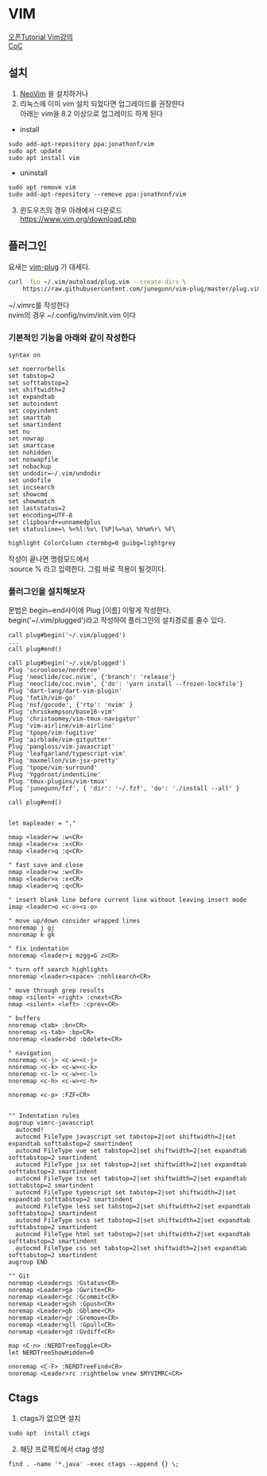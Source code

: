 # VIM

[오픈Tutorial Vim강의](https://opentutorials.org/course/730)  
[CoC](https://www.joinc.co.kr/w/man/12/neovim)

 
## 설치

1. [NeoVim](https://neovim.io/) 을 설치하거나
2. 리눅스에 이미 vim 설치 되었다면 업그레이드를 권장한다  
아래는 vim을 8.2 이상으로 업그레이드 하게 된다
- install 
```
sudo add-apt-repository ppa:jonathonf/vim
sudo apt update
sudo apt install vim
```
- uninstall
```
sudo apt remove vim
sudo add-apt-repository --remove ppa:jonathonf/vim
```
3. 윈도우즈의 경우 아래에서 다운로드  
https://www.vim.org/download.php


## 플러그인

요새는 [vim-plug](https://github.com/junegunn/vim-plug) 가 대세다.

```sh
curl -fLo ~/.vim/autoload/plug.vim --create-dirs \
    https://raw.githubusercontent.com/junegunn/vim-plug/master/plug.vim
```

~/.vimrc를 작성한다  
nvim의 경우 ~/.config/nvim/init.vim 이다  

### 기본적인 기능을 아래와 같이 작성한다

```
syntax on

set noerrorbells
set tabstop=2
set softtabstop=2
set shiftwidth=2
set expandtab
set autoindent
set copyindent
set smarttab
set smartindent
set nu
set nowrap
set smartcase
set nohidden
set noswapfile
set nobackup
set undodir=~/.vim/undodir
set undofile
set incsearch
set showcmd
set showmatch
set laststatus=2
set encoding=UTF-8
set clipboard+=unnamedplus
set statusline=\ %<%l:%v\ [%P]%=%a\ %h%m%r\ %F\

highlight ColorColumn ctermbg=0 guibg=lightgrey
```

작성이 끝나면 명령모드에서  
:source % 라고 입력한다. 그럼 바로 적용이 될것이다.

### 플러그인을 설치해보자

문법은 begin\~end사이에 Plug [이름] 이렇게 작성한다.  
begin('~/.vim/plugged')라고 작성하여 플러그인의 설치경로를 줄수 있다.
```
call plug#begin('~/.vim/plugged')
...
call plug#end()
```

```
call plug#begin('~/.vim/plugged')
Plug 'scrooloose/nerdtree'
Plug 'neoclide/coc.nvim', {'branch': 'release'}
Plug 'neoclide/coc.nvim', {'do': 'yarn install --frozen-lockfile'}
Plug 'dart-lang/dart-vim-plugin' 
Plug 'fatih/vim-go'
Plug 'nsf/gocode', {'rtp': 'nvim' }
Plug 'chriskempson/base16-vim'
Plug 'christoomey/vim-tmux-navigator' 
Plug 'vim-airline/vim-airline' 
Plug 'tpope/vim-fugitive' 
Plug 'airblade/vim-gitgutter' 
Plug 'pangloss/vim-javascript'  
Plug 'leafgarland/typescript-vim' 
Plug 'maxmellon/vim-jsx-pretty'  
Plug 'tpope/vim-surround' 
Plug 'Yggdroot/indentLine'
Plug 'tmux-plugins/vim-tmux'  
Plug 'junegunn/fzf', { 'dir': '~/.fzf', 'do': './install --all' }

call plug#end()


let mapleader = ","

nmap <leader>w :w<CR>
nmap <leader>x :x<CR>
nmap <leader>q :q<CR> 

" fast save and close
nmap <leader>w :w<CR>
nmap <leader>x :x<CR>
nmap <leader>q :q<CR>
  
" insert blank line before current line without leaving insert mode
imap <leader>o <c-o><s-o>
  
" move up/down consider wrapped lines
nnoremap j gj
nnoremap k gk
  
" fix indentation
nnoremap <leader>i mzgg=G`z<CR>
  
" turn off search highlights
nnoremap <leader><space> :nohlsearch<CR>
  
" move through grep results
nmap <silent> <right> :cnext<CR>
nmap <silent> <left> :cprev<CR>
 
" buffers
nnoremap <tab> :bn<CR>
nnoremap <s-tab> :bp<CR>
nnoremap <leader>bd :bdelete<CR>
 
" navigation
nnoremap <c-j> <c-w><c-j>
nnoremap <c-k> <c-w><c-k>
nnoremap <c-l> <c-w><c-l>
nnoremap <c-h> <c-w><c-h>

nnoremap <c-p> :FZF<CR>

 
"" Indentation rules    
augroup vimrc-javascript    
  autocmd!    
  autocmd FileType javascript set tabstop=2|set shiftwidth=2|set expandtab softtabstop=2 smartindent    
  autocmd FileType vue set tabstop=2|set shiftwidth=2|set expandtab softtabstop=2 smartindent    
  autocmd FileType jsx set tabstop=2|set shiftwidth=2|set expandtab softtabstop=2 smartindent    
  autocmd FileType tsx set tabstop=2|set shiftwidth=2|set expandtab sottabstop=2 smartindent    
  autocmd FileType typescript set tabstop=2|set shiftwidth=2|set expandtab softtabstop=2 smartindent    
  autocmd FileType less set tabstop=2|set shiftwidth=2|set expandtab softtabstop=2 smartindent    
  autocmd FileType scss set tabstop=2|set shiftwidth=2|set expandtab softtabstop=2 smartindent    
  autocmd FileType html set tabstop=2|set shiftwidth=2|set expandtab softtabstop=2 smartindent    
  autocmd FileType css set tabstop=2|set shiftwidth=2|set expandtab softtabstop=2 smartindent    
augroup END    
    
"" Git    
noremap <Leader>gs :Gstatus<CR>    
noremap <Leader>ga :Gwrite<CR>    
noremap <Leader>gc :Gcommit<CR>    
noremap <Leader>gsh :Gpush<CR>    
noremap <Leader>gb :Gblame<CR>    
noremap <Leader>gr :Gremove<CR>    
noremap <Leader>gll :Gpull<CR>    
noremap <Leader>gd :Gvdiff<CR>    
    
map <C-n> :NERDTreeToggle<CR>    
let NERDTreeShowHidden=0

nnoremap <C-F> :NERDTreeFind<CR>    
nnoremap <Leader>rc :rightbelow vnew $MYVIMRC<CR>
```

## Ctags

1. ctags가 없으면 설치
```
sudo apt  install ctags
```

2. 해당 프로젝트에서 ctag 생성
```
find . -name '*.java' -exec ctags --append {} \;
```

